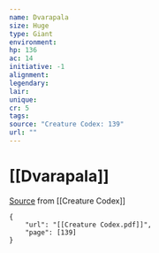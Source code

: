```yaml
---
name: Dvarapala
size: Huge
type: Giant
environment: 
hp: 136
ac: 14
initiative: -1
alignment: 
legendary: 
lair: 
unique: 
cr: 5
tags: 
source: "Creature Codex: 139"
url: ""
---
```

# [[Dvarapala]]

[Source](zotero://open-pdf/library/items/NTNKJRHG?page=139) from [[Creature Codex]]

```pdf
{
	"url": "[[Creature Codex.pdf]]",
	"page": [139]
}
```

